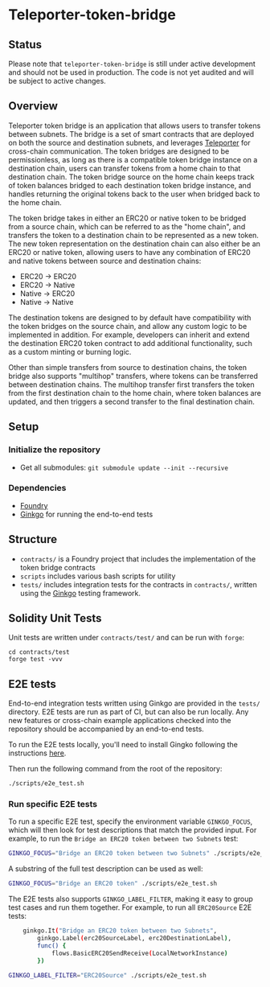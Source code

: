 # Teleporter-token-bridge

## Status

Please note that `teleporter-token-bridge` is still under active development and should not be used in production. The code is not yet audited and will be subject to active changes.

## Overview

Teleporter token bridge is an application that allows users to transfer tokens between subnets. The bridge is a set of smart contracts that are deployed on both the source and destination subnets, and leverages [Teleporter](https://github.com/ava-labs/teleporter) for cross-chain communication. The token bridges are designed to be permissionless, as long as there is a compatible token bridge instance on a destination chain, users can transfer tokens from a home chain to that destination chain. The token bridge source on the home chain keeps track of token balances bridged to each destination token bridge instance, and handles returning the original tokens back to the user when bridged back to the home chain.

The token bridge takes in either an ERC20 or native token to be bridged from a source chain, which can be referred to as the "home chain", and transfers the token to a destination chain to be represented as a new token. The new token representation on the destination chain can also either be an ERC20 or native token, allowing users to have any combination of ERC20 and native tokens between source and destination chains:

- ERC20 -> ERC20
- ERC20 -> Native
- Native -> ERC20
- Native -> Native

The destination tokens are designed to by default have compatibility with the token bridges on the source chain, and allow any custom logic to be implemented in addition. For example, developers can inherit and extend the destination ERC20 token contract to add additional functionality, such as a custom minting or burning logic.

Other than simple transfers from source to destination chains, the token bridge also supports "multihop" transfers, where tokens can be transferred between destination chains. The multihop transfer first transfers the token from the first destination chain to the home chain, where token balances are updated, and then triggers a second transfer to the final destination chain.

## Setup

### Initialize the repository

- Get all submodules: `git submodule update --init --recursive`

### Dependencies

- [Foundry](https://book.getfoundry.sh/getting-started/installation)
- [Ginkgo](https://onsi.github.io/ginkgo/#installing-ginkgo) for running the end-to-end tests

## Structure

- `contracts/` is a Foundry project that includes the implementation of the token bridge contracts
- `scripts` includes various bash scripts for utility
- `tests/` includes integration tests for the contracts in `contracts/`, written using the [Ginkgo](https://onsi.github.io/ginkgo/) testing framework.

## Solidity Unit Tests

Unit tests are written under `contracts/test/` and can be run with `forge`:

```
cd contracts/test
forge test -vvv
```

## E2E tests

End-to-end integration tests written using Ginkgo are provided in the `tests/` directory. E2E tests are run as part of CI, but can also be run locally. Any new features or cross-chain example applications checked into the repository should be accompanied by an end-to-end tests.

To run the E2E tests locally, you'll need to install Gingko following the instructions [here](https://onsi.github.io/ginkgo/#installing-ginkgo).

Then run the following command from the root of the repository:

```bash
./scripts/e2e_test.sh
```

### Run specific E2E tests

To run a specific E2E test, specify the environment variable `GINKGO_FOCUS`, which will then look for test descriptions that match the provided input. For example, to run the `Bridge an ERC20 token between two Subnets` test:

```bash
GINKGO_FOCUS="Bridge an ERC20 token between two Subnets" ./scripts/e2e_test.sh
```

A substring of the full test description can be used as well:

```bash
GINKGO_FOCUS="Bridge an ERC20 token" ./scripts/e2e_test.sh
```

The E2E tests also supports `GINKGO_LABEL_FILTER`, making it easy to group test cases and run them together. For example, to run all `ERC20Source` E2E tests:

```bash
	ginkgo.It("Bridge an ERC20 token between two Subnets",
		ginkgo.Label(erc20SourceLabel, erc20DestinationLabel),
		func() {
			flows.BasicERC20SendReceive(LocalNetworkInstance)
		})
```

```bash
GINKGO_LABEL_FILTER="ERC20Source" ./scripts/e2e_test.sh
```
